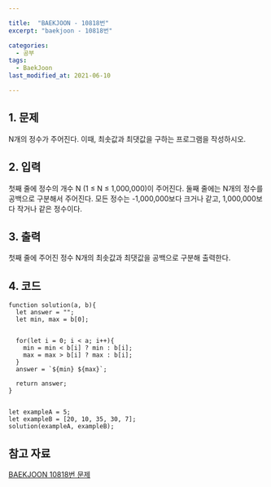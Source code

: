 ```yaml
---

title:  "BAEKJOON - 10818번"
excerpt: "baekjoon - 10818번"

categories:
  - 공부
tags:
  - BaekJoon
last_modified_at: 2021-06-10

---
```


## 1. 문제

N개의 정수가 주어진다. 이때, 최솟값과 최댓값을 구하는 프로그램을 작성하시오.

## 2. 입력

첫째 줄에 정수의 개수 N (1 ≤ N ≤ 1,000,000)이 주어진다. 둘째 줄에는 N개의 정수를 공백으로 구분해서 주어진다. 모든 정수는 -1,000,000보다 크거나 같고, 1,000,000보다 작거나 같은 정수이다.

## 3. 출력

첫째 줄에 주어진 정수 N개의 최솟값과 최댓값을 공백으로 구분해 출력한다.

## 4. 코드

```
function solution(a, b){
  let answer = "";
  let min, max = b[0];


  for(let i = 0; i < a; i++){
    min = min < b[i] ? min : b[i];
    max = max > b[i] ? max : b[i];
  }
  answer = `${min} ${max}`;

  return answer;
}


let exampleA = 5;
let exampleB = [20, 10, 35, 30, 7];
solution(exampleA, exampleB);
```

## 참고 자료

[BAEKJOON 10818번 문제][1]

[1]: https://www.acmicpc.net/problem/10818